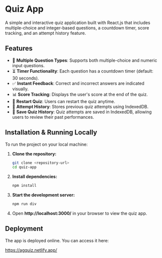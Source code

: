 # Quiz App

A simple and interactive quiz application built with React.js that includes multiple-choice and integer-based questions, a countdown timer, score tracking, and an attempt history feature.

## Features

- 📌 **Multiple Question Types**: Supports both multiple-choice and numeric input questions.
- ⏳ **Timer Functionality**: Each question has a countdown timer (default: 30 seconds).
- ✅ **Instant Feedback**: Correct and incorrect answers are indicated visually.
- 📊 **Score Tracking**: Displays the user's score at the end of the quiz.
- 🔄 **Restart Quiz**: Users can restart the quiz anytime.
- 📜 **Attempt History**: Stores previous quiz attempts using IndexedDB.
- 💾 **Save Quiz History**: Quiz attempts are saved in IndexedDB, allowing users to review their past performances.

## Installation & Running Locally

To run the project on your local machine:

1. **Clone the repository:**
   ```sh
   git clone <repository-url>
   cd quiz-app
   ```

2. **Install dependencies:**
   ```sh
   npm install
   ```

3. **Start the development server:**
   ```sh
   npm run div
   ```

4. Open **http://localhost:3000/** in your browser to view the quiz app.

## Deployment

The app is deployed online. You can access it here:

https://agquiz.netlify.app/

